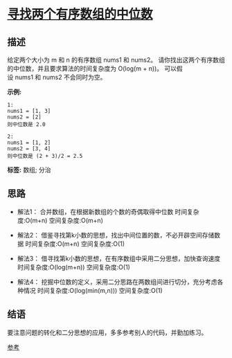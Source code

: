 # [寻找两个有序数组的中位数][title]

## 描述
给定两个大小为 m 和 n 的有序数组 nums1 和 nums2。
请你找出这两个有序数组的中位数，并且要求算法的时间复杂度为 O(log(m + n))。
可以假设 nums1 和 nums2 不会同时为空。

**示例:**
```
1:
nums1 = [1, 3]
nums2 = [2]
则中位数是 2.0

2:
nums1 = [1, 2]
nums2 = [3, 4]
则中位数是 (2 + 3)/2 = 2.5
```

**标签:** 数组; 分治


## 思路
+ 解法1：
  合并数组，在根据新数组的个数的奇偶取得中位数
  时间复杂度:O(m+n)  空间复杂度:O(m+n)

+ 解法2：
  借鉴寻找第k小数的思想，找出中间位置的数，不必开辟空间存储数据
  时间复杂度:O(m+n)  空间复杂度:O(1)

+ 解法3：
  借寻找第k小数的思想，在有序数组中采用二分思想，加快查询速度
  时间复杂度:O(log(m+n))  空间复杂度:O(1)

+ 解法4：
  挖掘中位数的定义，采用二分思路在两数组间进行切分，充分考虑各种情况
  时间复杂度:O(log(min(m,n)))  空间复杂度:O(1)

## 结语
  要注意问题的转化和二分思想的应用，多多参考别人的代码，并勤加练习。
  
  [参考][reference]


[title]: https://leetcode-cn.com/problems/median-of-two-sorted-arrays/
[reference]: https://leetcode-cn.com/problems/median-of-two-sorted-arrays/solution/xiang-xi-tong-su-de-si-lu-fen-xi-duo-jie-fa-by-w-2/